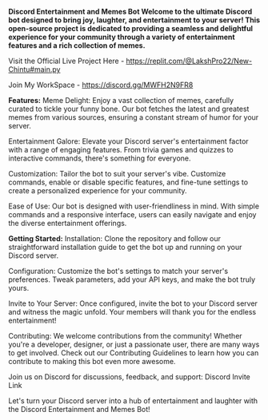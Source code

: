 **Discord Entertainment and Memes Bot
Welcome to the ultimate Discord bot designed to bring joy, laughter, and entertainment to your server! This open-source project is dedicated to providing a seamless and delightful experience for your community through a variety of entertainment features and a rich collection of memes.**

Visit the Official Live Project Here - 
https://replit.com/@LakshPro22/New-Chintu#main.py

Join My WorkSpace - 
https://discord.gg/MWFH2N9FR8



**Features:**
Meme Delight: Enjoy a vast collection of memes, carefully curated to tickle your funny bone. Our bot fetches the latest and greatest memes from various sources, ensuring a constant stream of humor for your server.

Entertainment Galore: Elevate your Discord server's entertainment factor with a range of engaging features. From trivia games and quizzes to interactive commands, there's something for everyone.

Customization: Tailor the bot to suit your server's vibe. Customize commands, enable or disable specific features, and fine-tune settings to create a personalized experience for your community.

Ease of Use: Our bot is designed with user-friendliness in mind. With simple commands and a responsive interface, users can easily navigate and enjoy the diverse entertainment offerings.

**Getting Started:**
Installation: Clone the repository and follow our straightforward installation guide to get the bot up and running on your Discord server.

Configuration: Customize the bot's settings to match your server's preferences. Tweak parameters, add your API keys, and make the bot truly yours.

Invite to Your Server: Once configured, invite the bot to your Discord server and witness the magic unfold. Your members will thank you for the endless entertainment!

Contributing:
We welcome contributions from the community! Whether you're a developer, designer, or just a passionate user, there are many ways to get involved. Check out our Contributing Guidelines to learn how you can contribute to making this bot even more awesome.

Join us on Discord for discussions, feedback, and support: Discord Invite Link

Let's turn your Discord server into a hub of entertainment and laughter with the Discord Entertainment and Memes Bot!
